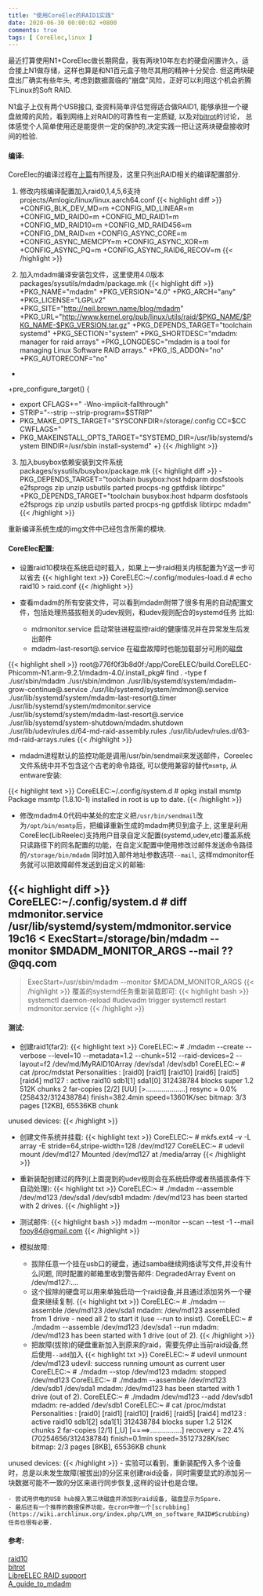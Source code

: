 ```yaml
---
title: "使用CoreElec的RAID1实践"
date: 2020-06-30 00:00:02 +0800
comments: true
tags: [ CoreElec,linux ]
---
```


<!--more-->
最近打算使用N1+CoreElec做长期网盘，我有两块10年左右的硬盘闲置许久，适合接上N1做存储，这样也算是和N1百元盒子物尽其用的精神十分契合.
但这两块硬盘出厂确实有些年头, 考虑到数据面临的"崩盘"风险，正好可以利用这个机会折腾下Linux的Soft RAID.

N1盒子上仅有两个USB接口, 查资料简单评估觉得适合做RAID1, 能够承担一个硬盘故障的风险，看到网络上对RAID的可靠性有一定质疑,
以及对[bitrot](https://serverfault.com/questions/77710/is-bit-rot-on-hard-drives-a-real-problem-what-can-be-done-about-it)的讨论，
总体感觉个人简单使用还是能提供一定的保护的,决定实践一把让这两块硬盘接收时间的检验.

#### 编译:

CoreElec的编译过程在[上篇](../n1-coreelec-install/)有所提及，这里只列出RAID相关的编译配置部分.

1. 修改内核编译配置加入raid0,1,4,5,6支持   
projects/Amlogic/linux/linux.aarch64.conf
{{< highlight diff >}}
+CONFIG_BLK_DEV_MD=m
+CONFIG_MD_LINEAR=m
+CONFIG_MD_RAID0=m
+CONFIG_MD_RAID1=m
+CONFIG_MD_RAID10=m
+CONFIG_MD_RAID456=m
+CONFIG_DM_RAID=m
+CONFIG_ASYNC_CORE=m
+CONFIG_ASYNC_MEMCPY=m
+CONFIG_ASYNC_XOR=m
+CONFIG_ASYNC_PQ=m
+CONFIG_ASYNC_RAID6_RECOV=m
{{< /highlight >}}

2. 加入mdadm编译安装包文件，这里使用4.0版本  
packages/sysutils/mdadm/package.mk
{{< highlight diff >}}
+PKG_NAME="mdadm"
+PKG_VERSION="4.0"
+PKG_ARCH="any"
+PKG_LICENSE="LGPLv2"
+PKG_SITE="http://neil.brown.name/blog/mdadm"
+PKG_URL="http://www.kernel.org/pub/linux/utils/raid/$PKG_NAME/$PKG_NAME-$PKG_VERSION.tar.gz"
+PKG_DEPENDS_TARGET="toolchain systemd"
+PKG_SECTION="system"
+PKG_SHORTDESC="mdadm: manager for raid arrays"
+PKG_LONGDESC="mdadm is a tool for managing Linux Software RAID arrays."
+PKG_IS_ADDON="no"
+PKG_AUTORECONF="no"
+
+pre_configure_target() {
+  export CFLAGS+="  -Wno-implicit-fallthrough"
+  STRIP="--strip --strip-program=$STRIP"
+  PKG_MAKE_OPTS_TARGET="SYSCONFDIR=/storage/.config CC=$CC CWFLAGS="
+  PKG_MAKEINSTALL_OPTS_TARGET="SYSTEMD_DIR=/usr/lib/systemd/system BINDIR=/usr/sbin install-systemd"
+}
{{< /highlight >}}
3. 加入busybox依赖安装到文件系统   
packages/sysutils/busybox/package.mk
{{< highlight diff >}}
-PKG_DEPENDS_TARGET="toolchain busybox:host hdparm dosfstools e2fsprogs zip unzip usbutils parted procps-ng gptfdisk libtirpc"
+PKG_DEPENDS_TARGET="toolchain busybox:host hdparm dosfstools e2fsprogs zip unzip usbutils parted procps-ng gptfdisk libtirpc mdadm"
{{< /highlight >}}

重新编译系统生成的img文件中已经包含所需的模块.


#### CoreElec配置:

- 设置raid10模块在系统启动时载入，如果上一步raid相关内核配置为Y这一步可以省去
{{< highlight text >}}
CoreELEC:~/.config/modules-load.d # echo raid10 > raid.conf
{{< /highlight >}}

- 查看mdadm的所有安装文件，可以看到mdadm附带了很多有用的自动配置文件，包括处理热插拔相关的udev规则，和udev规则配合的systemd任务
    比如: 
    - mdmonitor.service 启动常驻进程监控raid的健康情况并在异常发生后发出邮件  
    - mdadm-last-resort@.service 在磁盘故障时也能加载部分可用的磁盘  

{{< highlight shell >}}
root@776f0f3b8d0f:/app/CoreELEC/build.CoreELEC-Phicomm-N1.arm-9.2.1/mdadm-4.0/.install_pkg# find . -type f
./usr/sbin/mdadm
./usr/sbin/mdmon
./usr/lib/systemd/system/mdadm-grow-continue@.service
./usr/lib/systemd/system/mdmon@.service
./usr/lib/systemd/system/mdadm-last-resort@.timer
./usr/lib/systemd/system/mdmonitor.service
./usr/lib/systemd/system/mdadm-last-resort@.service
./usr/lib/systemd/system-shutdown/mdadm.shutdown
./usr/lib/udev/rules.d/64-md-raid-assembly.rules
./usr/lib/udev/rules.d/63-md-raid-arrays.rules
{{< /highlight >}}


- mdadm进程默认的监控功能是调用/usr/bin/sendmail来发送邮件，Coreelec文件系统中并不包含这个古老的命令路径, 可以使用兼容的替代`msmtp`,
从entware安装:

{{< highlight text >}}
CoreELEC:~/.config/system.d # opkg install msmtp
Package msmtp (1.8.10-1) installed in root is up to date.
{{< /highlight >}}

- 修改mdadm4.0代码中某处的宏定义把`/usr/bin/sendmail`改为`/opt/bin/msmtp`后，把编译重新生成的mdadm拷贝到盒子上, 这里是利用CoreElec(LibReelec)支持用户目录自定义配置(systemd,udev,etc)覆盖系统只读路径下的同名配置的功能，在自定义配置中使用修改过邮件发送命令路径的`/storage/bin/mdadm` 同时加入邮件地址参数选项`--mail`, 这样mdmonitor任务就可以把故障邮件发送到自定义的邮箱:

{{< highlight diff >}}
CoreELEC:~/.config/system.d # diff mdmonitor.service /usr/lib/systemd/system/mdmonitor.service
19c16
< ExecStart=/storage/bin/mdadm --monitor $MDADM_MONITOR_ARGS --mail ??@qq.com
---
> ExecStart=/usr/sbin/mdadm --monitor $MDADM_MONITOR_ARGS
{{< /highlight >}}
覆盖的systemd任务重新装载即可:
{{< highlight bash >}}
systemctl daemon-reload
#udevadm trigger
systemctl restart mdmonitor.service
{{< /highlight >}}

#### 测试:
- 创建raid1(far2):
{{< highlight text >}}
CoreELEC:~ # ./mdadm --create --verbose --level=10 --metadata=1.2 --chunk=512 --raid-devices=2 --layout=f2 /dev/md/MyRAID10Array /dev/sda1 /dev/sdb1
CoreELEC:~ # cat /proc/mdstat
Personalities : [raid0] [raid1] [raid10] [raid6] [raid5] [raid4]
md127 : active raid10 sdb1[1] sda1[0]
      312438784 blocks super 1.2 512K chunks 2 far-copies [2/2] [UU]
      [>....................]  resync =  0.0% (258432/312438784) finish=382.4min speed=13601K/sec
      bitmap: 3/3 pages [12KB], 65536KB chunk

unused devices: <none>
{{< /highlight >}}
- 创建文件系统并挂载:
{{< highlight text >}}
CoreELEC:~ # mkfs.ext4 -v -L array -E stride=64,stripe-width=128 /dev/md127
CoreELEC:~ # udevil mount /dev/md127
Mounted /dev/md127 at /media/array
{{< /highlight >}}

- 重新装配创建过的阵列(上面提到的udev规则会在系统启停或者热插拔条件下自动处理):
{{< highlight txt >}}
CoreELEC:~ # ./mdadm --assemble  /dev/md123 /dev/sda1 /dev/sdb1
mdadm: /dev/md123 has been started with 2 drives.
{{< /highlight >}}
- 测试邮件:
{{< highlight bash >}}
mdadm --monitor --scan --test -1 --mail fooy84@gmail.com
{{< /highlight >}}
- 模拟故障:  
   - 拔除任意一个挂在usb口的硬盘，通过samba继续网络读写文件,并没有什么问题, 同时配置的邮箱里收到警告邮件: DegradedArray Event on /dev/md127:....
   - 这个拔除的硬盘可以用来单独启动一个raid设备,并且通过添加另外一个硬盘来继续复制.
{{< highlight txt >}}
CoreELEC:~ # ./mdadm --assemble  /dev/md123 /dev/sda1
mdadm: /dev/md123 assembled from 1 drive - need all 2 to start it (use --run to insist).
CoreELEC:~ # ./mdadm --assemble  /dev/md123 /dev/sda1 --run
mdadm: /dev/md123 has been started with 1 drive (out of 2).
{{< /highlight >}}
   - 把故障(拔除)的硬盘重新加入到原来的raid，需要先停止当前raid设备,然后使用`--add`加入
{{< highlight txt >}}
CoreELEC:~ # udevil unmount /dev/md123
udevil: success running umount as current user
CoreELEC:~ # ./mdadm --stop /dev/md123
mdadm: stopped /dev/md123
CoreELEC:~ # ./mdadm --assemble  /dev/md123 /dev/sdb1 /dev/sda1
mdadm: /dev/md123 has been started with 1 drive (out of 2).
CoreELEC:~ # ./mdadm /dev/md123 --add /dev/sdb1
mdadm: re-added /dev/sdb1
CoreELEC:~ # cat /proc/mdstat
Personalities : [raid0] [raid1] [raid10] [raid6] [raid5] [raid4]
md123 : active raid10 sdb1[2] sda1[1]
      312438784 blocks super 1.2 512K chunks 2 far-copies [2/1] [_U]
      [====>................]  recovery = 22.4% (70254656/312438784) finish=0.1min speed=35127328K/sec
      bitmap: 2/3 pages [8KB], 65536KB chunk

unused devices: <none>
{{< /highlight >}}
    - 实验可以看到，重新装配传入多个设备时，总是以未发生故障(被拔出)的分区来创建raid设备，同时需要显式的添加另一块数据可能不一致的分区来进行同步恢复,这样的设计也是合理。

    - 尝试用供电的USB hub接入第三块磁盘并添加到raid设备, 磁盘显示为Spare.
    - 最后还有一个推荐的数据保养功能，在cron中做一个[scrubbing](https://wiki.archlinux.org/index.php/LVM_on_software_RAID#Scrubbing)任务也很有必要.

#### 参考:

[raid10](https://en.wikipedia.org/wiki/Non-standard_RAID_levels#Linux_MD_RAID_10)   
[bitrot](https://serverfault.com/questions/77710/is-bit-rot-on-hard-drives-a-real-problem-what-can-be-done-about-it)  
[LibreELEC RAID support](https://www.artembutusov.com/libreelec-raid-support/)  
[A_guide_to_mdadm](https://raid.wiki.kernel.org/index.php/A_guide_to_mdadm)  
